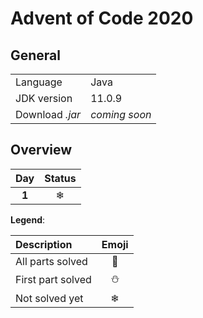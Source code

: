 # Advent of Code 2020
## General
|||
|:---|:---|
|     Language    |      Java     |
|   JDK version   |     11.0.9    |
| Download *.jar* | *coming soon* |

## Overview
| Day | Status |
|:---:|:---:|
| **1**  | ❄ |

**Legend**:

| Description | Emoji |
|:---|:---:|
|  All parts solved | 🌟 |
| First part solved | ⛄ |
|   Not solved yet  | ❄ |
